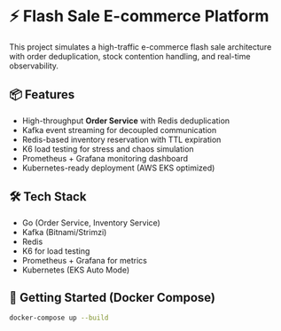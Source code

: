 # ⚡ Flash Sale E-commerce Platform

This project simulates a high-traffic e-commerce flash sale architecture with order deduplication, stock contention handling, and real-time observability.

## 📦 Features

- High-throughput **Order Service** with Redis deduplication
- Kafka event streaming for decoupled communication
- Redis-based inventory reservation with TTL expiration
- K6 load testing for stress and chaos simulation
- Prometheus + Grafana monitoring dashboard
- Kubernetes-ready deployment (AWS EKS optimized)

## 🛠 Tech Stack

- Go (Order Service, Inventory Service)
- Kafka (Bitnami/Strimzi)
- Redis
- K6 for load testing
- Prometheus + Grafana for metrics
- Kubernetes (EKS Auto Mode)

## 🚀 Getting Started (Docker Compose)

```bash
docker-compose up --build

